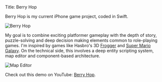 Title: Berry Hop

Berry Hop is my current iPhone game project, coded in Swift.

![Berry Hop](http://wanganzhou.com/images/berry/berry.png)

My goal is to combine exciting platformer gameplay with the depth of story, puzzle-solving and deep decision making elements common to role-playing games. I'm inspired by games like Hasbro's 3D [Frogger](https://www.youtube.com/watch?v=ubo6afKReBk) and [Super Mario Galaxy](https://en.wikipedia.org/wiki/Super_Mario_Galaxy). On the technical side, this involves a deep entity scripting system, map editor and component-based architecture.

![Map Editor](http://wanganzhou.com/images/berry/mapeditor.png)

Check out this demo on YouTube: [Berry Hop](https://youtu.be/F_fUK3vFJGY).